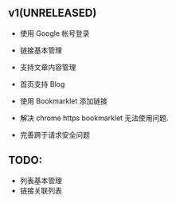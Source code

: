 ## v1(UNRELEASED)

+ 使用 Google 帐号登录
+ 链接基本管理
+ 支持文章内容管理
+ 首页支持 Blog

+ 使用 Bookmarklet 添加链接
+ 解决 chrome https bookmarklet 无法使用问题.
+ 完善跨于请求安全问题

## TODO:

+ 列表基本管理
+ 链接关联列表

